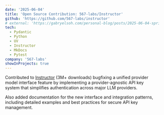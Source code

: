 ```yaml
---
date: '2025-06-04'
title: 'Open Source Contribution: 567-labs/Instructor'
github: 'https://github.com/567-labs/instructor'
# external: 'https://gabryelsoh.com/personal-blog/posts/2025-06-04-springboot-auth-microservice/'
tech:
  - Pydantic
  - Python
  - UV
  - Instructor
  - MkDocs
  - Pytest
company: '567-labs'
showInProjects: true
---
```


Contributed to [Instructor](https://github.com/567-labs/instructor) (3M+ downloads) bugfixing a unified provider model interface feature by implementing a provider-agnostic API key system that simplifies authentication across major LLM providers.

Also added documentation for the new interface and integration patterns, including detailed examples and best practices for secure API key management.

